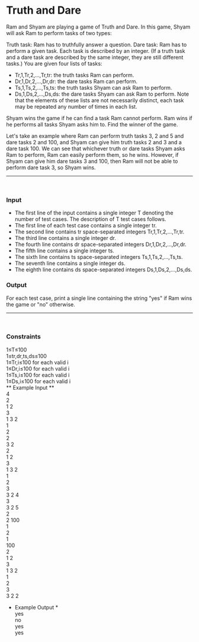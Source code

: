 # Truth and Dare


Ram and Shyam are playing a game of Truth and Dare. In this game, Shyam will ask Ram to perform tasks of two types:

Truth task: Ram has to truthfully answer a question.
Dare task: Ram has to perform a given task.
Each task is described by an integer. (If a truth task and a dare task are described by the same integer, they are still different tasks.) You are given four lists of tasks:

* Tr,1,Tr,2,…,Tr,tr: the truth tasks Ram can perform.
* Dr,1,Dr,2,…,Dr,dr: the dare tasks Ram can perform.
* Ts,1,Ts,2,…,Ts,ts: the truth tasks Shyam can ask Ram to perform.
* Ds,1,Ds,2,…,Ds,ds: the dare tasks Shyam can ask Ram to perform.
Note that the elements of these lists are not necessarily distinct, each task may be repeated any number of times in each list.

Shyam wins the game if he can find a task Ram cannot perform. Ram wins if he performs all tasks Shyam asks him to. Find the winner of the game.

Let's take an example where Ram can perform truth tasks 3, 2 and 5 and dare tasks 2 and 100, and Shyam can give him truth tasks 2 and 3 and a dare task 100. We can see that whichever truth or dare tasks Shyam asks Ram to perform, Ram can easily perform them, so he wins. However, if Shyam can give him dare tasks 3 and 100, then Ram will not be able to perform dare task 3, so Shyam wins.
<br>
<hr>
<br>

### Input <br>
* The first line of the input contains a single integer T denoting the number of test cases. The description of T test cases follows.
* The first line of each test case contains a single integer tr.
* The second line contains tr space-separated integers Tr,1,Tr,2,…,Tr,tr.
* The third line contains a single integer dr.
* The fourth line contains dr space-separated integers Dr,1,Dr,2,…,Dr,dr.
* The fifth line contains a single integer ts.
* The sixth line contains ts space-separated integers Ts,1,Ts,2,…,Ts,ts.
* The seventh line contains a single integer ds.
* The eighth line contains ds space-separated integers Ds,1,Ds,2,…,Ds,ds.
### Output <br>
For each test case, print a single line containing the string "yes" if Ram wins the game or "no" otherwise.
<br>
<hr>
<br>

### Constraints
1≤T≤100 <br>
1≤tr,dr,ts,ds≤100 <br>
1≤Tr,i≤100 for each valid i <br>
1≤Dr,i≤100 for each valid i <br>
1≤Ts,i≤100 for each valid i <br>
1≤Ds,i≤100 for each valid i <br>
** Example Input ** <br>
4 <br>
2 <br> 
1 2 <br>
3 <br>
1 3 2 <br>
1 <br>
2 <br>
2 <br>
3 2 <br>
2 <br>
1 2 <br>
3 <br>
1 3 2 <br>
1 <br>
2 <br>
3 <br>
3 2 4 <br>
3 <br>
3 2 5 <br>
2 <br>
2 100 <br>
1 <br>
2 <br>
1 <br>
100 <br>
2 <br>
1 2 <br>
3 <br>
1 3 2 <br>
1 <br>
2 <br>
3 <br>
3 2 2 <br>
* Example Output * <br>
yes <br>
no <br>
yes <br>
yes <br>

